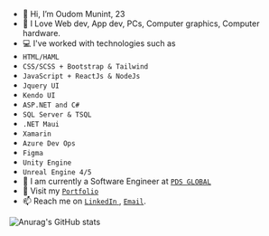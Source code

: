 - 👋 Hi, I’m Oudom Munint, 23
- 💖 I Love Web dev, App dev, PCs, Computer graphics, Computer hardware.
- 💻 I've worked with technologies such as
- `HTML/HAML`
- `CSS/SCSS + Bootstrap & Tailwind`
- `JavaScript + ReactJs & NodeJs`
- `Jquery UI`
- `Kendo UI`
- `ASP.NET and C#`
- `SQL Server & TSQL`
- `.NET Maui`
- `Xamarin`
- `Azure Dev Ops`
- `Figma`
- `Unity Engine`
- `Unreal Engine 4/5`
- 👷 I am currently a Software Engineer at <a href="https://www.pdsglobal.com/">`PDS GLOBAL`</a>
- 👀 Visit my [`Portfolio`](https://oudommunint.netlify.app/)
- 📫 Reach me on <a href="https://www.linkedin.com/in/oudom-munint/"> `LinkedIn` </a>, <a href="mailto:oudommunint@gmail.com">`Email`</a>.

![Anurag's GitHub stats](https://github-readme-stats.vercel.app/api?username=OudomMunint&count_private=true&show_icons=true&theme=radical)
